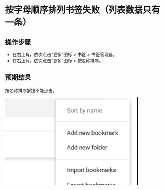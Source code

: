 # 按字母顺序排列书签失败（列表数据只有一条）

## 操作步骤

- 在右上角，依次点击“更多”图标 > 书签 > 书签管理器。
- 在右上角，依次点击“更多”图标 > 按名称排序。

## 预期结果

按名称排序按钮不能点击。

![按字母顺序排列书签失败（列表数据只有一条）-1](./img/按字母顺序排列书签失败（列表数据只有一条）-1.png)
